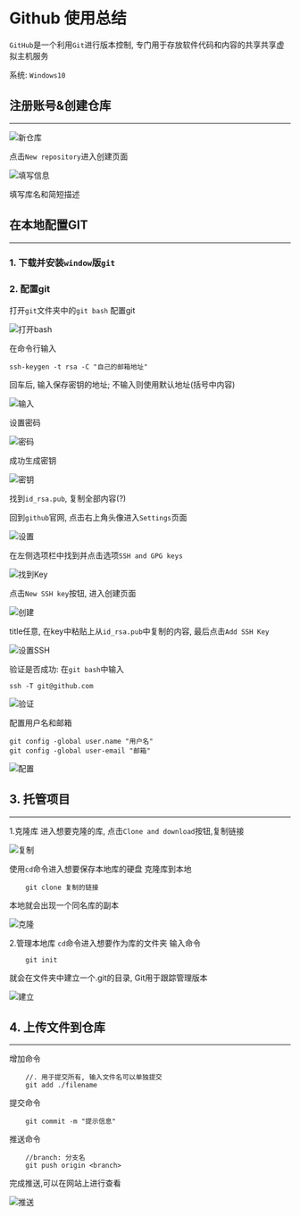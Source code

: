 # Github 使用总结

`GitHub`是一个利用`Git`进行版本控制, 专门用于存放软件代码和内容的共享共享虚拟主机服务

系统: `Windows10`

## 注册账号&创建仓库
***

![新仓库](images/createNewRepository.PNG)

点击`New repository`进入创建页面

![填写信息](images/nameAndDescription.PNG)

填写库名和简短描述

## 在本地配置GIT
***

### 1. 下载并安装`window`版`git`

### 2. 配置git
打开`git`文件夹中的`git bash`
配置git

![打开bash](images/setting1.PNG)

在命令行输入 
```
ssh-keygen -t rsa -C "自己的邮箱地址"

```


回车后, 输入保存密钥的地址; 不输入则使用默认地址(括号中内容)

![输入](images/setting2.PNG)

设置密码

![密码](images/setting3.PNG)

成功生成密钥

![密钥](images/setting4.PNG)

找到`id_rsa.pub`, 复制全部内容(?)

回到`github`官网, 点击右上角头像进入`Settings`页面

![设置](images/settings.PNG)

在左侧选项栏中找到并点击选项`SSH and GPG keys`

![找到Key](images/findKey.PNG)

点击`New SSH key`按钮, 进入创建页面

![创建](images/newKey.PNG)

title任意, 在key中粘贴上从`id_rsa.pub`中复制的内容, 最后点击`Add SSH Key`

![设置SSH](images/setKey.PNG)

验证是否成功: 在`git bash`中输入
```
ssh -T git@github.com
```

![验证](images/setting5.PNG)

配置用户名和邮箱
```
git config -global user.name "用户名"
git config -global user-email "邮箱"
```
![配置](images/setting6.PNG)

## 3. 托管项目
***
1.克隆库
进入想要克隆的库, 点击`Clone and download`按钮,复制链接

![复制](images/link.PNG)

使用`cd`命令进入想要保存本地库的硬盘
克隆库到本地
```
    git clone 复制的链接
```
本地就会出现一个同名库的副本

![克隆](images/setting7.PNG)

2.管理本地库
`cd`命令进入想要作为库的文件夹
输入命令
```
    git init
```
就会在文件夹中建立一个.git的目录, Git用于跟踪管理版本

![建立](images/gitInit.PNG)

## 4. 上传文件到仓库
***
增加命令
```
    //. 用于提交所有, 输入文件名可以单独提交
    git add ./filename
```
提交命令
```
    git commit -m "提示信息"
```
推送命令
```
    //branch: 分支名
    git push origin <branch>
```
完成推送,可以在网站上进行查看

![推送](images/push.PNG)